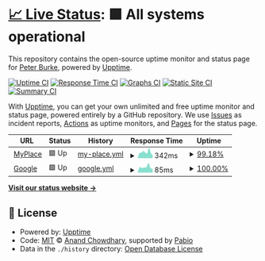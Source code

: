 # [📈 Live Status](https://peburke.github.io/myuptime): <!--live status--> **🟩 All systems operational**

This repository contains the open-source uptime monitor and status page for [Peter Burke](https://peburke.github.io/myuptime), powered by [Upptime](https://github.com/upptime/upptime).

[![Uptime CI](https://github.com/peburke/myuptime/workflows/Uptime%20CI/badge.svg)](https://github.com/peburke/myuptime/actions?query=workflow%3A%22Uptime+CI%22)
[![Response Time CI](https://github.com/peburke/myuptime/workflows/Response%20Time%20CI/badge.svg)](https://github.com/peburke/myuptime/actions?query=workflow%3A%22Response+Time+CI%22)
[![Graphs CI](https://github.com/peburke/myuptime/workflows/Graphs%20CI/badge.svg)](https://github.com/peburke/myuptime/actions?query=workflow%3A%22Graphs+CI%22)
[![Static Site CI](https://github.com/peburke/myuptime/workflows/Static%20Site%20CI/badge.svg)](https://github.com/peburke/myuptime/actions?query=workflow%3A%22Static+Site+CI%22)
[![Summary CI](https://github.com/peburke/myuptime/workflows/Summary%20CI/badge.svg)](https://github.com/peburke/myuptime/actions?query=workflow%3A%22Summary+CI%22)

With [Upptime](https://upptime.js.org), you can get your own unlimited and free uptime monitor and status page, powered entirely by a GitHub repository. We use [Issues](https://github.com/peburke/myuptime/issues) as incident reports, [Actions](https://github.com/peburke/myuptime/actions) as uptime monitors, and [Pages](https://peburke.github.io/myuptime) for the status page.

<!--start: status pages-->
<!-- This summary is generated by Upptime (https://github.com/upptime/upptime) -->
<!-- Do not edit this manually, your changes will be overwritten -->
<!-- prettier-ignore -->
| URL | Status | History | Response Time | Uptime |
| --- | ------ | ------- | ------------- | ------ |
| <img alt="" src="https://icons.duckduckgo.com/ip3/camera.flyfpv.ca.ico" height="13"> [MyPlace](http://camera.flyfpv.ca:3888) | 🟩 Up | [my-place.yml](https://github.com/peburke/myuptime/commits/HEAD/history/my-place.yml) | <details><summary><img alt="Response time graph" src="./graphs/my-place/response-time-week.png" height="20"> 342ms</summary><br><a href="https://peburke.github.io/myuptime/history/my-place"><img alt="Response time 324" src="https://img.shields.io/endpoint?url=https%3A%2F%2Fraw.githubusercontent.com%2Fpeburke%2Fmyuptime%2FHEAD%2Fapi%2Fmy-place%2Fresponse-time.json"></a><br><a href="https://peburke.github.io/myuptime/history/my-place"><img alt="24-hour response time 152" src="https://img.shields.io/endpoint?url=https%3A%2F%2Fraw.githubusercontent.com%2Fpeburke%2Fmyuptime%2FHEAD%2Fapi%2Fmy-place%2Fresponse-time-day.json"></a><br><a href="https://peburke.github.io/myuptime/history/my-place"><img alt="7-day response time 342" src="https://img.shields.io/endpoint?url=https%3A%2F%2Fraw.githubusercontent.com%2Fpeburke%2Fmyuptime%2FHEAD%2Fapi%2Fmy-place%2Fresponse-time-week.json"></a><br><a href="https://peburke.github.io/myuptime/history/my-place"><img alt="30-day response time 324" src="https://img.shields.io/endpoint?url=https%3A%2F%2Fraw.githubusercontent.com%2Fpeburke%2Fmyuptime%2FHEAD%2Fapi%2Fmy-place%2Fresponse-time-month.json"></a><br><a href="https://peburke.github.io/myuptime/history/my-place"><img alt="1-year response time 324" src="https://img.shields.io/endpoint?url=https%3A%2F%2Fraw.githubusercontent.com%2Fpeburke%2Fmyuptime%2FHEAD%2Fapi%2Fmy-place%2Fresponse-time-year.json"></a></details> | <details><summary><a href="https://peburke.github.io/myuptime/history/my-place">99.18%</a></summary><a href="https://peburke.github.io/myuptime/history/my-place"><img alt="All-time uptime 99.40%" src="https://img.shields.io/endpoint?url=https%3A%2F%2Fraw.githubusercontent.com%2Fpeburke%2Fmyuptime%2FHEAD%2Fapi%2Fmy-place%2Fuptime.json"></a><br><a href="https://peburke.github.io/myuptime/history/my-place"><img alt="24-hour uptime 100.00%" src="https://img.shields.io/endpoint?url=https%3A%2F%2Fraw.githubusercontent.com%2Fpeburke%2Fmyuptime%2FHEAD%2Fapi%2Fmy-place%2Fuptime-day.json"></a><br><a href="https://peburke.github.io/myuptime/history/my-place"><img alt="7-day uptime 99.18%" src="https://img.shields.io/endpoint?url=https%3A%2F%2Fraw.githubusercontent.com%2Fpeburke%2Fmyuptime%2FHEAD%2Fapi%2Fmy-place%2Fuptime-week.json"></a><br><a href="https://peburke.github.io/myuptime/history/my-place"><img alt="30-day uptime 99.40%" src="https://img.shields.io/endpoint?url=https%3A%2F%2Fraw.githubusercontent.com%2Fpeburke%2Fmyuptime%2FHEAD%2Fapi%2Fmy-place%2Fuptime-month.json"></a><br><a href="https://peburke.github.io/myuptime/history/my-place"><img alt="1-year uptime 99.40%" src="https://img.shields.io/endpoint?url=https%3A%2F%2Fraw.githubusercontent.com%2Fpeburke%2Fmyuptime%2FHEAD%2Fapi%2Fmy-place%2Fuptime-year.json"></a></details>
| <img alt="" src="https://icons.duckduckgo.com/ip3/www.google.com.ico" height="13"> [Google](https://www.google.com) | 🟩 Up | [google.yml](https://github.com/peburke/myuptime/commits/HEAD/history/google.yml) | <details><summary><img alt="Response time graph" src="./graphs/google/response-time-week.png" height="20"> 85ms</summary><br><a href="https://peburke.github.io/myuptime/history/google"><img alt="Response time 91" src="https://img.shields.io/endpoint?url=https%3A%2F%2Fraw.githubusercontent.com%2Fpeburke%2Fmyuptime%2FHEAD%2Fapi%2Fgoogle%2Fresponse-time.json"></a><br><a href="https://peburke.github.io/myuptime/history/google"><img alt="24-hour response time 57" src="https://img.shields.io/endpoint?url=https%3A%2F%2Fraw.githubusercontent.com%2Fpeburke%2Fmyuptime%2FHEAD%2Fapi%2Fgoogle%2Fresponse-time-day.json"></a><br><a href="https://peburke.github.io/myuptime/history/google"><img alt="7-day response time 85" src="https://img.shields.io/endpoint?url=https%3A%2F%2Fraw.githubusercontent.com%2Fpeburke%2Fmyuptime%2FHEAD%2Fapi%2Fgoogle%2Fresponse-time-week.json"></a><br><a href="https://peburke.github.io/myuptime/history/google"><img alt="30-day response time 91" src="https://img.shields.io/endpoint?url=https%3A%2F%2Fraw.githubusercontent.com%2Fpeburke%2Fmyuptime%2FHEAD%2Fapi%2Fgoogle%2Fresponse-time-month.json"></a><br><a href="https://peburke.github.io/myuptime/history/google"><img alt="1-year response time 91" src="https://img.shields.io/endpoint?url=https%3A%2F%2Fraw.githubusercontent.com%2Fpeburke%2Fmyuptime%2FHEAD%2Fapi%2Fgoogle%2Fresponse-time-year.json"></a></details> | <details><summary><a href="https://peburke.github.io/myuptime/history/google">100.00%</a></summary><a href="https://peburke.github.io/myuptime/history/google"><img alt="All-time uptime 100.00%" src="https://img.shields.io/endpoint?url=https%3A%2F%2Fraw.githubusercontent.com%2Fpeburke%2Fmyuptime%2FHEAD%2Fapi%2Fgoogle%2Fuptime.json"></a><br><a href="https://peburke.github.io/myuptime/history/google"><img alt="24-hour uptime 100.00%" src="https://img.shields.io/endpoint?url=https%3A%2F%2Fraw.githubusercontent.com%2Fpeburke%2Fmyuptime%2FHEAD%2Fapi%2Fgoogle%2Fuptime-day.json"></a><br><a href="https://peburke.github.io/myuptime/history/google"><img alt="7-day uptime 100.00%" src="https://img.shields.io/endpoint?url=https%3A%2F%2Fraw.githubusercontent.com%2Fpeburke%2Fmyuptime%2FHEAD%2Fapi%2Fgoogle%2Fuptime-week.json"></a><br><a href="https://peburke.github.io/myuptime/history/google"><img alt="30-day uptime 100.00%" src="https://img.shields.io/endpoint?url=https%3A%2F%2Fraw.githubusercontent.com%2Fpeburke%2Fmyuptime%2FHEAD%2Fapi%2Fgoogle%2Fuptime-month.json"></a><br><a href="https://peburke.github.io/myuptime/history/google"><img alt="1-year uptime 100.00%" src="https://img.shields.io/endpoint?url=https%3A%2F%2Fraw.githubusercontent.com%2Fpeburke%2Fmyuptime%2FHEAD%2Fapi%2Fgoogle%2Fuptime-year.json"></a></details>

<!--end: status pages-->

[**Visit our status website →**](https://peburke.github.io/myuptime)

## 📄 License

- Powered by: [Upptime](https://github.com/upptime/upptime)
- Code: [MIT](./LICENSE) © [Anand Chowdhary](https://anandchowdhary.com), supported by [Pabio](https://pabio.com)
- Data in the `./history` directory: [Open Database License](https://opendatacommons.org/licenses/odbl/1-0/)
